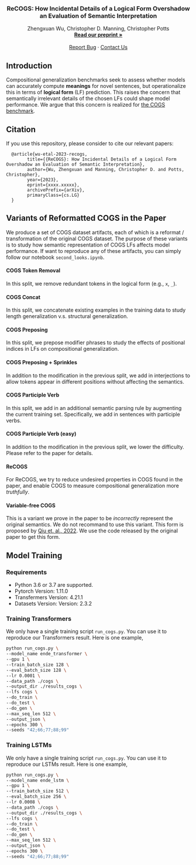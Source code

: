 <!-- PROJECT LOGO -->
<br />
<div align="center">
  <h3 align="center">ReCOGS: How Incidental Details of a Logical Form Overshadow an Evaluation of Semantic Interpretation</h3>
  <p align="center">
    Zhengxuan Wu, Christopher D. Manning, Christopher Potts
    <br />
    <a href="https://nlp.stanford.edu/~wuzhengx/"><strong>Read our preprint »</strong></a>
    <br />
    <br />
    <a href="https://github.com/frankaging/ReCOGS/issues">Report Bug</a>
    ·
    <a href="https://nlp.stanford.edu/~wuzhengx/">Contact Us</a>
  </p>
</div>

## Introduction

Compositional generalization benchmarks seek to assess whether models can accurately compute **meanings** for novel sentences, but operationalize this in terms of **logical form** (LF) prediction. This raises the concern that semantically irrelevant details of the chosen LFs could shape model performance. We argue that this concern is realized for [the COGS benchmark](https://aclanthology.org/2020.emnlp-main.731.pdf).

## Citation
If you use this repository, please consider to cite our relevant papers:
```stex
  @article{wu-etal-2023-recogs,
        title={{ReCOGS}: How Incidental Details of a Logical Form Overshadow an Evaluation of Semantic Interpretation}, 
        author={Wu, Zhengxuan and Manning, Christopher D. and Potts, Christopher},
        year={2023},
        eprint={xxxx.xxxxx},
        archivePrefix={arXiv},
        primaryClass={cs.LG}
  }
```

## Variants of Reformatted COGS in the Paper

We produce a set of COGS dataset artifacts, each of which is a reformat / transformation of the original COGS dataset. The purpose of these variants is to study how semantic representation of COGS LFs affects model performance. If want to reproduce any of these artifacts, you can simply follow our notebook `second_looks.ipynb`.

#### COGS Token Removal
In this split, we remove redundant tokens in the logical form (e.g., `x`, `_`).

#### COGS Concat
In this split, we concatenate existing examples in the training data to study length generalization v.s. structural generalization.

#### COGS Preposing
In this split, we prepose modifier phrases to study the effects of positional indices in LFs on compositional generalization.

#### COGS Preposing + Sprinkles
In addition to the modification in the previous split, we add in interjections to allow tokens appear in different positions without affecting the semantics.

#### COGS Participle Verb
In this split, we add in an additional semantic parsing rule by augmenting the current training set. Specifically, we add in sentences with participle verbs.

#### COGS Participle Verb (easy)
In addition to the modification in the previous split, we lower the difficulty. Please refer to the paper for details. 

#### ReCOGS
For ReCOGS, we try to reduce undesired properties in COGS found in the paper, and enable COGS to measure compositional generalization more *truthfully*.

#### Variable-free COGS
This is a variant we prove in the paper to be *incorrectly* represent the original semantics. We do not recommand to use this variant. This form is proposed by [Qiu et. al., 2022](https://arxiv.org/abs/2112.07610). We use the code released by the original paper to get this form.

## Model Training

### Requirements
- Python 3.6 or 3.7 are supported.
- Pytorch Version: 1.11.0
- Transfermers Version: 4.21.1
- Datasets Version: Version: 2.3.2

### Training **Transformers**

We only have a single training script `run_cogs.py`. You can use it to reproduce our Transformers result. Here is one example,

```bash
python run_cogs.py \
--model_name ende_transformer \
--gpu 1 \
--train_batch_size 128 \
--eval_batch_size 128 \
--lr 0.0001 \
--data_path ./cogs \
--output_dir ./results_cogs \
--lfs cogs \
--do_train \
--do_test \
--do_gen \
--max_seq_len 512 \
--output_json \
--epochs 300 \
--seeds "42;66;77;88;99"
```

### Training **LSTMs**

We only have a single training script `run_cogs.py`. You can use it to reproduce our LSTMs result. Here is one example,

```bash
python run_cogs.py \
--model_name ende_lstm \
--gpu 1 \
--train_batch_size 512 \
--eval_batch_size 256 \
--lr 0.0008 \
--data_path ./cogs \
--output_dir ./results_cogs \
--lfs cogs \
--do_train \
--do_test \
--do_gen \
--max_seq_len 512 \
--output_json \
--epochs 300 \
--seeds "42;66;77;88;99"
```
